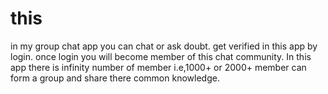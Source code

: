 # this
in my group chat app you can chat or ask doubt.
get verified in this app by login.
once login you will become member of this chat community.
In this app there is infinity number of member i.e,1000+ or 2000+ member can form a group and share there common knowledge.
